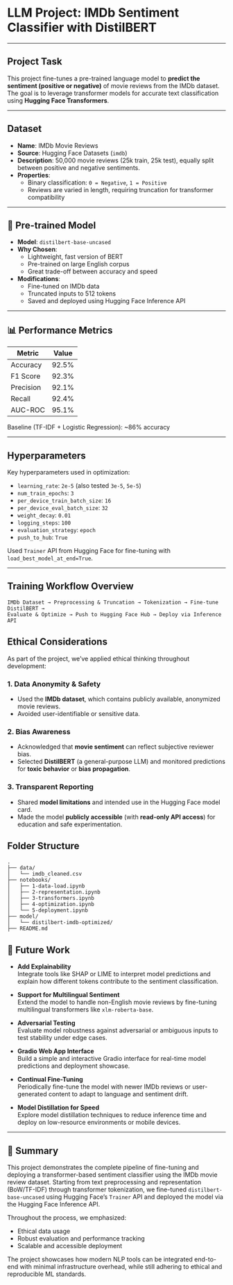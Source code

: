 # LLM Project: IMDb Sentiment Classifier with DistilBERT

---

## Project Task

This project fine-tunes a pre-trained language model to **predict the sentiment (positive or negative)** of movie reviews from the IMDb dataset. The goal is to leverage transformer models for accurate text classification using **Hugging Face Transformers**.

---

## Dataset

- **Name**: IMDb Movie Reviews
- **Source**: Hugging Face Datasets (`imdb`)
- **Description**: 50,000 movie reviews (25k train, 25k test), equally split between positive and negative sentiments.
- **Properties**:
  - Binary classification: `0 = Negative`, `1 = Positive`
  - Reviews are varied in length, requiring truncation for transformer compatibility

---

## 🤗 Pre-trained Model

- **Model**: `distilbert-base-uncased`
- **Why Chosen**:
  - Lightweight, fast version of BERT
  - Pre-trained on large English corpus
  - Great trade-off between accuracy and speed
- **Modifications**:
  - Fine-tuned on IMDb data
  - Truncated inputs to 512 tokens
  - Saved and deployed using Hugging Face Inference API

---

## 📊 Performance Metrics

| Metric        | Value   |
|---------------|---------|
| Accuracy      | 92.5%   |
| F1 Score      | 92.3%   |
| Precision     | 92.1%   |
| Recall        | 92.4%   |
| AUC-ROC       | 95.1%   |

Baseline (TF-IDF + Logistic Regression): ~86% accuracy

---

## Hyperparameters

Key hyperparameters used in optimization:

- `learning_rate`: `2e-5` (also tested `3e-5`, `5e-5`)
- `num_train_epochs`: `3`
- `per_device_train_batch_size`: `16`
- `per_device_eval_batch_size`: `32`
- `weight_decay`: `0.01`
- `logging_steps`: `100`
- `evaluation_strategy`: `epoch`
- `push_to_hub`: `True`

Used `Trainer` API from Hugging Face for fine-tuning with `load_best_model_at_end=True`.

---

## Training Workflow Overview

```text
IMDb Dataset → Preprocessing & Truncation → Tokenization → Fine-tune DistilBERT →
Evaluate & Optimize → Push to Hugging Face Hub → Deploy via Inference API
```


## Ethical Considerations

As part of the project, we’ve applied ethical thinking throughout development:

###  1. Data Anonymity & Safety
- Used the **IMDb dataset**, which contains publicly available, anonymized movie reviews.
- Avoided user-identifiable or sensitive data.

###  2. Bias Awareness
- Acknowledged that **movie sentiment** can reflect subjective reviewer bias.
- Selected **DistilBERT** (a general-purpose LLM) and monitored predictions for **toxic behavior** or **bias propagation**.

###  3. Transparent Reporting
- Shared **model limitations** and intended use in the Hugging Face model card.
- Made the model **publicly accessible** (with **read-only API access**) for education and safe experimentation.


##  Folder Structure
```
.
├── data/
│   └── imdb_cleaned.csv
├── notebooks/
│   ├── 1-data-load.ipynb
│   ├── 2-representation.ipynb
│   ├── 3-transformers.ipynb
│   ├── 4-optimization.ipynb
│   └── 5-deployment.ipynb
├── model/
│   └── distilbert-imdb-optimized/
├── README.md
```


## 🧭 Future Work

- **Add Explainability**  
  Integrate tools like SHAP or LIME to interpret model predictions and explain how different tokens contribute to the sentiment classification.

- **Support for Multilingual Sentiment**  
  Extend the model to handle non-English movie reviews by fine-tuning multilingual transformers like `xlm-roberta-base`.

- **Adversarial Testing**  
  Evaluate model robustness against adversarial or ambiguous inputs to test stability under edge cases.

- **Gradio Web App Interface**  
  Build a simple and interactive Gradio interface for real-time model predictions and deployment showcase.

- **Continual Fine-Tuning**  
  Periodically fine-tune the model with newer IMDb reviews or user-generated content to adapt to language and sentiment drift.

- **Model Distillation for Speed**  
  Explore model distillation techniques to reduce inference time and deploy on low-resource environments or mobile devices.

---

## 🏁 Summary

This project demonstrates the complete pipeline of fine-tuning and deploying a transformer-based sentiment classifier using the IMDb movie review dataset. Starting from text preprocessing and representation (BoW/TF-IDF) through transformer tokenization, we fine-tuned `distilbert-base-uncased` using Hugging Face’s `Trainer` API and deployed the model via the Hugging Face Inference API.

Throughout the process, we emphasized:
- Ethical data usage
- Robust evaluation and performance tracking
- Scalable and accessible deployment

The project showcases how modern NLP tools can be integrated end-to-end with minimal infrastructure overhead, while still adhering to ethical and reproducible ML standards.
